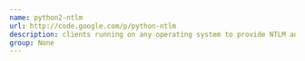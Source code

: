 ```yaml
---
name: python2-ntlm
url: http://code.google.com/p/python-ntlm
description: clients running on any operating system to provide NTLM authentication to a supporting server. URL : http://code.google.com/p/python-ntlm Groups : None
group: None
---
```

